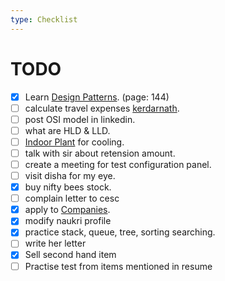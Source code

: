 ```yaml
---
type: Checklist
---
```


# TODO

- [x] Learn [Design Patterns](./Personal/DesignPattern/Intro.md). (page: 144)
- [ ] calculate travel expenses [kerdarnath](./Misc/Tour/Kedarnath.md).
- [ ] post OSI model in linkedin.
- [ ] what are HLD & LLD.
- [ ] [Indoor Plant](./Misc/IndoorPlant.md) for cooling.
- [ ] talk with sir about retension amount.
- [ ] create a meeting for test configuration panel.
- [ ] visit disha for my eye.
- [x] buy nifty bees stock.
- [ ] complain letter to cesc
- [x] apply to [Companies](./Misc/Companies.md).
- [x] modify naukri profile
- [x] practice stack, queue, tree, sorting searching.
- [ ] write her letter
- [x] Sell second hand item
- [ ] Practise test from items mentioned in resume
